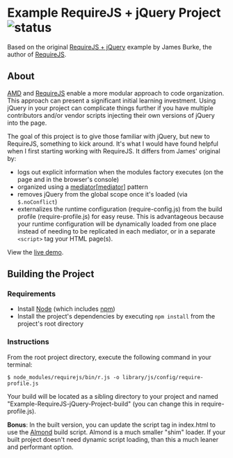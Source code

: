 # Example RequireJS + jQuery Project ![status][david-dm] #

Based on the original [RequireJS + jQuery][original] example by James Burke, the author of [RequireJS][requirejs].


## About ##

[AMD][amd] and [RequireJS][requirejs] enable a more modular approach to code organization. This approach can present a significant initial learning investment. Using jQuery in your project can complicate things further if you have multiple contributors and/or vendor scripts injecting their own versions of jQuery into the page.

The goal of this project is to give those familiar with jQuery, but new to RequireJS, something to kick around. It's what I would have found helpful when I first starting working with RequireJS. It differs from James' original by:

  - logs out explicit information when the modules factory executes (on the page and in the browser's console)
  - organized using a [mediator][[mediator]] pattern
  - removes jQuery from the global scope once it's loaded (via `$.noConflict`)
  - externalizes the runtime configuration (require-config.js) from the build profile (require-profile.js) for easy reuse. This is advantageous because your runtime configuration will be dynamically loaded from one place instead of needing to be replicated in each mediator, or in a separate `<script>` tag your HTML page(s).

View the [live demo][gh-pages].


## Building the Project

### Requirements

  - Install [Node][node] (which includes [npm][npm])
  - Install the project's dependencies by executing `npm install` from the project's root directory


### Instructions ###

From the root project directory, execute the following command in your terminal:

    $ node_modules/requirejs/bin/r.js -o library/js/config/require-profile.js

Your build will be located as a sibling directory to your project and named "Example-RequireJS-jQuery-Project-build" (you can change this in require-profile.js).

**Bonus**: In the built version, you can update the script tag in index.html to use the [Almond][almond] build script. Almond is a much smaller "shim" loader. If your built project doesn't need dynamic script loading, than this a much leaner and performant option.

[amd]: https://github.com/amdjs/amdjs-api/wiki/AMD
[almond]: https://github.com/jrburke/almond
[requirejs]: https://github.com/jrburke/requirejs
[original]: https://github.com/jrburke/require-jquery
[mediator]: http://en.wikipedia.org/wiki/Mediator_pattern
[node]: https://nodejs.org/download/
[npm]: https://www.npmjs.com/
[gh-pages]: http://ryanfitzer.github.com/Example-RequireJS-jQuery-Project/
[david-dm]: https://david-dm.org/ryanfitzer/Example-RequireJS-jQuery-Project.png
